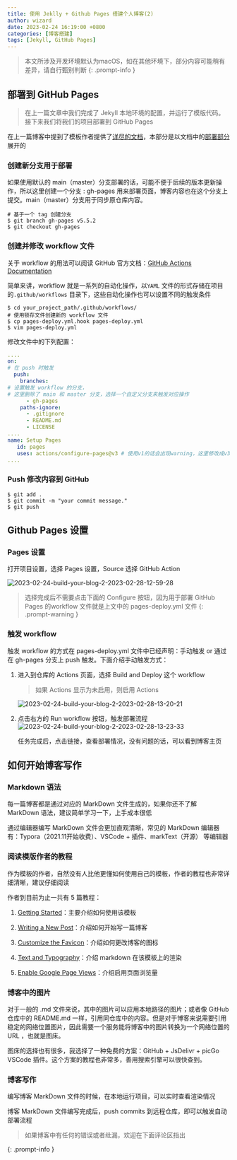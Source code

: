 ```yaml
---
title: 使用 Jeklly + Github Pages 搭建个人博客(2)
author: wizard
date: 2023-02-24 16:19:00 +0800
categories: [博客搭建]
tags: [Jekyll, GitHub Pages]
---
```


> 本文所涉及开发环境默认为macOS，如在其他环境下，部分内容可能稍有差异，请自行甄别判断
{: .prompt-info }

## 部署到 GitHub Pages

> 在上一篇文章中我们完成了 Jekyll 本地环境的配置，并运行了模版代码。接下来我们将我们的项目部署到 GitHub Pages

在上一篇博客中提到了模板作者提供了[详尽的文档](https://chirpy.cotes.page/)，本部分是以文档中的[部署部分](https://chirpy.cotes.page/posts/getting-started/#deployment)展开的

### **创建新分支用于部署**

如果使用默认的 main（master）分支部署的话，可能不便于后续的版本更新操作，所以这里创建一个分支 : gh-pages 用来部署页面，博客内容也在这个分支上提交。main（master）分支用于同步原仓库内容。

```shell
# 基于一个 tag 创建分支
$ git branch gh-pages v5.5.2
$ git checkout gh-pages
```

### **创建并修改 workflow 文件**

关于 workflow 的用法可以阅读 GitHub 官方文档：[GitHub Actions Documentation](https://docs.github.com/en/actions)

简单来讲，workflow 就是一系列的自动化操作，以`YAML` 文件的形式存储在项目的`.github/workflows` 目录下，这些自动化操作也可以设置不同的触发条件

```shell
$ cd your_project_path/.github/workflows/
# 使用锁存文件创建新的 workflow 文件
$ cp pages-deploy.yml.hook pages-deploy.yml
$ vim pages-deploy.yml
```

修改文件中的下列配置：

```yaml
....
on:
# 在 push 时触发
  push:
    branches:
# 设置触发 workflow 的分支，
# 这里删除了 main 和 master 分支，选择一个自定义分支来触发对应操作
      - gh-pages
    paths-ignore:
      - .gitignore
      - README.md
      - LICENSE
....
name: Setup Pages
   id: pages
   uses: actions/configure-pages@v3 # 使用v1的话会出现warning，这里修改成v3
....
```

### **Push 修改内容到 GitHub**

```shell
$ git add .
$ git commit -m "your commit message."
$ git push
```

## Github Pages 设置

### **Pages 设置**

打开项目设置，选择 Pages 设置，Source 选择 GitHub Action

![2023-02-24-build-your-blog-2-2023-02-28-12-59-28](https://cdn.jsdelivr.net/gh/Wizard23333/BlogPictures/archive_1/2023-02-24-build-your-blog-2-2023-02-28-12-59-28.png)

> 选择完成后不需要点击下面的 Configure 按钮，因为用于部署 GitHub Pages 的workflow 文件就是上文中的 pages-deploy.yml 文件
{: .prompt-warning }

### **触发 workflow**

触发 workflow 的方式在 pages-deploy.yml 文件中已经声明：手动触发 or 通过在 gh-pages 分支上 push 触发。下面介绍手动触发方式：

1. 进入到仓库的 Actions 页面，选择 Build and Deploy 这个 workflow 
   
   >  如果 Actions 显示为未启用，则启用 Actions
   
   ![2023-02-24-build-your-blog-2-2023-02-28-13-20-21](https://cdn.jsdelivr.net/gh/Wizard23333/BlogPictures/archive_1/2023-02-24-build-your-blog-2-2023-02-28-13-20-21.png)

2. 点击右方的 Run workflow 按钮，触发部署流程
   ![2023-02-24-build-your-blog-2-2023-02-28-13-23-33](https://cdn.jsdelivr.net/gh/Wizard23333/BlogPictures/archive_1/2023-02-24-build-your-blog-2-2023-02-28-13-23-33.png)
   
   任务完成后，点击链接，查看部署情况，没有问题的话，可以看到博客主页

## 如何开始博客写作

### **Markdown 语法**

每一篇博客都是通过对应的 MarkDown 文件生成的，如果你还不了解 MarkDown 语法，建议简单学习一下，上手成本很低

通过编辑器编写 MarkDown 文件会更加直观清晰，常见的 MarkDown 编辑器有：Typora（2021.11开始收费）、VSCode + 插件、markText（开源） 等编辑器

### **阅读模版作者的教程**

作为模板的作者，自然没有人比他更懂如何使用自己的模板，作者的教程也非常详细清晰，建议仔细阅读

作者到目前为止一共有 5 篇教程：

1. [Getting Started](https://chirpy.cotes.page/posts/getting-started/)：主要介绍如何使用该模板

2. [Writing a New Post](https://chirpy.cotes.page/posts/write-a-new-post/)：介绍如何开始写一篇博客

3. [Customize the Favicon](https://chirpy.cotes.page/posts/customize-the-favicon/)：介绍如何更改博客的图标

4. [Text and Typography](https://chirpy.cotes.page/posts/text-and-typography/)：介绍 markdown 在该模板上的渲染

5. [Enable Google Page Views](https://chirpy.cotes.page/posts/enable-google-pv/)：介绍启用页面浏览量

### **博客中的图片**

对于一般的 .md 文件来说，其中的图片可以应用本地路径的图片；或者像 GitHub 仓库中的 README.md 一样，引用同仓库中的内容。但是对于博客来说需要引用稳定的网络位置图片，因此需要一个服务能将博客中的图片转换为一个网络位置的 URL ，也就是图床。

图床的选择也有很多，我选择了一种免费的方案：GitHub + JsDelivr + picGo VSCode 插件。这个方案的教程也非常多，善用搜索引擎可以很快查到。

### **博客写作**

编写博客 MarkDown 文件的时候，在本地运行项目，可以实时查看渲染情况

博客 MarkDown 文件编写完成后，push commits 到远程仓库，即可以触发自动部署流程



> 如果博客中有任何的错误或者纰漏，欢迎在下面评论区指出
> 
{: .prompt-info }
